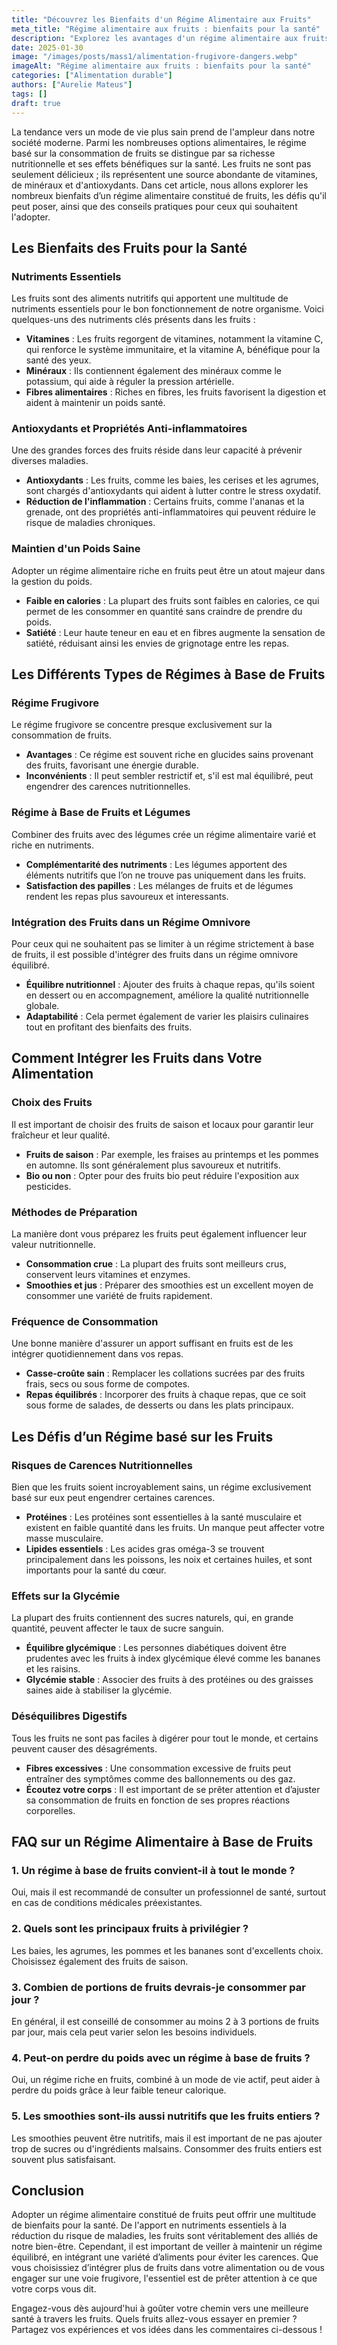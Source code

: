 ```yaml
---
title: "Découvrez les Bienfaits d'un Régime Alimentaire aux Fruits"
meta_title: "Régime alimentaire aux fruits : bienfaits pour la santé"
description: "Explorez les avantages d'un régime alimentaire aux fruits, ses impacts sur la santé et des conseils pratiques pour l'adopter."
date: 2025-01-30
image: "/images/posts/mass1/alimentation-frugivore-dangers.webp"
imageAlt: "Régime alimentaire aux fruits : bienfaits pour la santé"
categories: ["Alimentation durable"]
authors: ["Aurelie Mateus"]
tags: []
draft: true
---
```


La tendance vers un mode de vie plus sain prend de l'ampleur dans notre société moderne. Parmi les nombreuses options alimentaires, le régime basé sur la consommation de fruits se distingue par sa richesse nutritionnelle et ses effets bénéfiques sur la santé. Les fruits ne sont pas seulement délicieux ; ils représentent une source abondante de vitamines, de minéraux et d'antioxydants. Dans cet article, nous allons explorer les nombreux bienfaits d’un régime alimentaire constitué de fruits, les défis qu'il peut poser, ainsi que des conseils pratiques pour ceux qui souhaitent l'adopter.

## Les Bienfaits des Fruits pour la Santé

### Nutriments Essentiels

Les fruits sont des aliments nutritifs qui apportent une multitude de nutriments essentiels pour le bon fonctionnement de notre organisme. Voici quelques-uns des nutriments clés présents dans les fruits :

- **Vitamines** : Les fruits regorgent de vitamines, notamment la vitamine C, qui renforce le système immunitaire, et la vitamine A, bénéfique pour la santé des yeux.
- **Minéraux** : Ils contiennent également des minéraux comme le potassium, qui aide à réguler la pression artérielle.
- **Fibres alimentaires** : Riches en fibres, les fruits favorisent la digestion et aident à maintenir un poids santé.

### Antioxydants et Propriétés Anti-inflammatoires

Une des grandes forces des fruits réside dans leur capacité à prévenir diverses maladies.

- **Antioxydants** : Les fruits, comme les baies, les cerises et les agrumes, sont chargés d'antioxydants qui aident à lutter contre le stress oxydatif.
- **Réduction de l'inflammation** : Certains fruits, comme l'ananas et la grenade, ont des propriétés anti-inflammatoires qui peuvent réduire le risque de maladies chroniques.

### Maintien d'un Poids Saine

Adopter un régime alimentaire riche en fruits peut être un atout majeur dans la gestion du poids.

- **Faible en calories** : La plupart des fruits sont faibles en calories, ce qui permet de les consommer en quantité sans craindre de prendre du poids.
- **Satiété** : Leur haute teneur en eau et en fibres augmente la sensation de satiété, réduisant ainsi les envies de grignotage entre les repas.

## Les Différents Types de Régimes à Base de Fruits

### Régime Frugivore

Le régime frugivore se concentre presque exclusivement sur la consommation de fruits.

- **Avantages** : Ce régime est souvent riche en glucides sains provenant des fruits, favorisant une énergie durable.
- **Inconvénients** : Il peut sembler restrictif et, s'il est mal équilibré, peut engendrer des carences nutritionnelles.

### Régime à Base de Fruits et Légumes

Combiner des fruits avec des légumes crée un régime alimentaire varié et riche en nutriments.

- **Complémentarité des nutriments** : Les légumes apportent des éléments nutritifs que l’on ne trouve pas uniquement dans les fruits.
- **Satisfaction des papilles** : Les mélanges de fruits et de légumes rendent les repas plus savoureux et interessants.

### Intégration des Fruits dans un Régime Omnivore

Pour ceux qui ne souhaitent pas se limiter à un régime strictement à base de fruits, il est possible d'intégrer des fruits dans un régime omnivore équilibré.

- **Équilibre nutritionnel** : Ajouter des fruits à chaque repas, qu'ils soient en dessert ou en accompagnement, améliore la qualité nutritionnelle globale.
- **Adaptabilité** : Cela permet également de varier les plaisirs culinaires tout en profitant des bienfaits des fruits.

## Comment Intégrer les Fruits dans Votre Alimentation

### Choix des Fruits

Il est important de choisir des fruits de saison et locaux pour garantir leur fraîcheur et leur qualité.

- **Fruits de saison** : Par exemple, les fraises au printemps et les pommes en automne. Ils sont généralement plus savoureux et nutritifs.
- **Bio ou non** : Opter pour des fruits bio peut réduire l'exposition aux pesticides.

### Méthodes de Préparation

La manière dont vous préparez les fruits peut également influencer leur valeur nutritionnelle.

- **Consommation crue** : La plupart des fruits sont meilleurs crus, conservent leurs vitamines et enzymes.
- **Smoothies et jus** : Préparer des smoothies est un excellent moyen de consommer une variété de fruits rapidement.

### Fréquence de Consommation

Une bonne manière d'assurer un apport suffisant en fruits est de les intégrer quotidiennement dans vos repas.

- **Casse-croûte sain** : Remplacer les collations sucrées par des fruits frais, secs ou sous forme de compotes.
- **Repas équilibrés** : Incorporer des fruits à chaque repas, que ce soit sous forme de salades, de desserts ou dans les plats principaux.

## Les Défis d’un Régime basé sur les Fruits

### Risques de Carences Nutritionnelles

Bien que les fruits soient incroyablement sains, un régime exclusivement basé sur eux peut engendrer certaines carences.

- **Protéines** : Les protéines sont essentielles à la santé musculaire et existent en faible quantité dans les fruits. Un manque peut affecter votre masse musculaire.
- **Lipides essentiels** : Les acides gras oméga-3 se trouvent principalement dans les poissons, les noix et certaines huiles, et sont importants pour la santé du cœur.

### Effets sur la Glycémie

La plupart des fruits contiennent des sucres naturels, qui, en grande quantité, peuvent affecter le taux de sucre sanguin.

- **Équilibre glycémique** : Les personnes diabétiques doivent être prudentes avec les fruits à index glycémique élevé comme les bananes et les raisins.
- **Glycémie stable** : Associer des fruits à des protéines ou des graisses saines aide à stabiliser la glycémie.

### Déséquilibres Digestifs

Tous les fruits ne sont pas faciles à digérer pour tout le monde, et certains peuvent causer des désagréments.

- **Fibres excessives** : Une consommation excessive de fruits peut entraîner des symptômes comme des ballonnements ou des gaz.
- **Écoutez votre corps** : Il est important de se prêter attention et d’ajuster sa consommation de fruits en fonction de ses propres réactions corporelles.

## FAQ sur un Régime Alimentaire à Base de Fruits

### 1. Un régime à base de fruits convient-il à tout le monde ?
Oui, mais il est recommandé de consulter un professionnel de santé, surtout en cas de conditions médicales préexistantes.

### 2. Quels sont les principaux fruits à privilégier ?
Les baies, les agrumes, les pommes et les bananes sont d'excellents choix. Choisissez également des fruits de saison.

### 3. Combien de portions de fruits devrais-je consommer par jour ?
En général, il est conseillé de consommer au moins 2 à 3 portions de fruits par jour, mais cela peut varier selon les besoins individuels.

### 4. Peut-on perdre du poids avec un régime à base de fruits ?
Oui, un régime riche en fruits, combiné à un mode de vie actif, peut aider à perdre du poids grâce à leur faible teneur calorique.

### 5. Les smoothies sont-ils aussi nutritifs que les fruits entiers ?
Les smoothies peuvent être nutritifs, mais il est important de ne pas ajouter trop de sucres ou d'ingrédients malsains. Consommer des fruits entiers est souvent plus satisfaisant.

## Conclusion

Adopter un régime alimentaire constitué de fruits peut offrir une multitude de bienfaits pour la santé. De l'apport en nutriments essentiels à la réduction du risque de maladies, les fruits sont véritablement des alliés de notre bien-être. Cependant, il est important de veiller à maintenir un régime équilibré, en intégrant une variété d’aliments pour éviter les carences. Que vous choisissiez d’intégrer plus de fruits dans votre alimentation ou de vous engager sur une voie frugivore, l'essentiel est de prêter attention à ce que votre corps vous dit.

Engagez-vous dès aujourd'hui à goûter votre chemin vers une meilleure santé à travers les fruits. Quels fruits allez-vous essayer en premier ? Partagez vos expériences et vos idées dans les commentaires ci-dessous !

